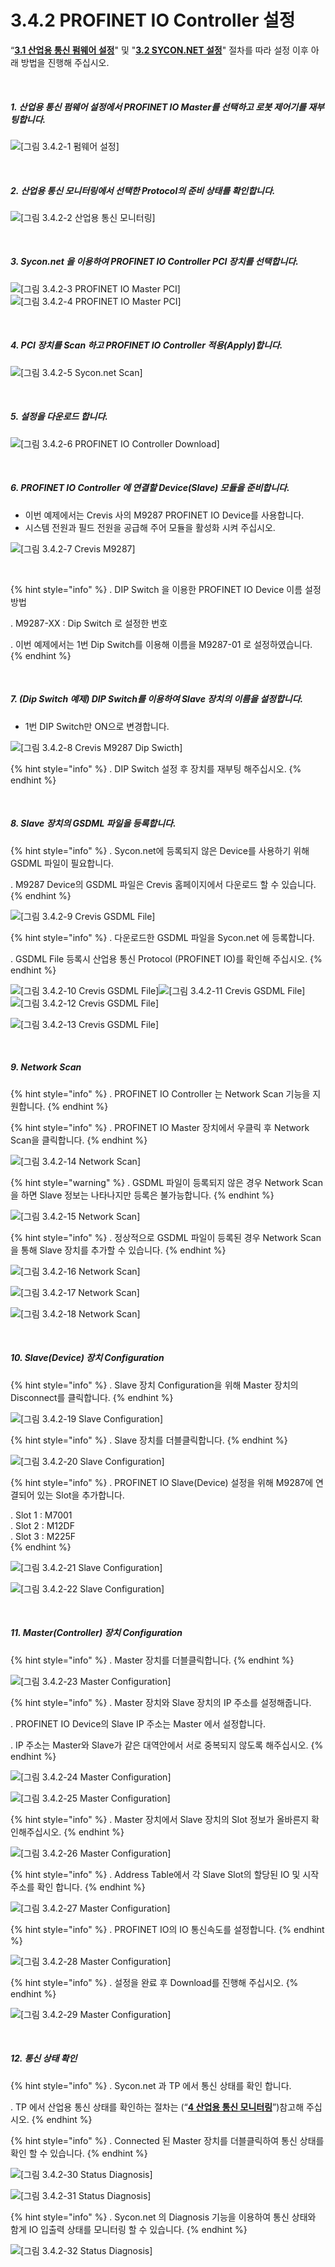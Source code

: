 ﻿# 3.4.2 PROFINET IO Controller 설정

“[**3.1 산업용 통신 펌웨어 설정**](../../3-settings-industrial-communication/3-1-Settings-firmware.md)" 및 "[**3.2 SYCON.NET 설정**](../../3-settings-industrial-communication/3-2-Settings-SYCON.md)" 절차를 따라 설정 이후 아래 방법을 진행해 주십시오.


<br>

##### 1. 산업용 통신 펌웨어 설정에서 PROFINET IO Master를 선택하고 로봇 제어기를 재부팅합니다.

![[그림 3.4.2-1 펌웨어 설정]](<../../_assets/3-Settings-Industrial-Communication/3.4-PROFINET-IO/2-Master_setting/image_1.png>) 

<br>

##### 2. 산업용 통신 모니터링에서 선택한 Protocol의 준비 상태를 확인합니다.

![[그림 3.4.2-2 산업용 통신 모니터링]](<../../_assets/3-Settings-Industrial-Communication/3.4-PROFINET-IO/2-Master_setting/image_2.png>) 

<br>

##### 3. Sycon.net 을 이용하여 PROFINET IO Controller PCI 장치를 선택합니다.

![[그림 3.4.2-3 PROFINET IO Master PCI]](<../../_assets/3-Settings-Industrial-Communication/3.4-PROFINET-IO/2-Master_setting/image_3.png>)
![[그림 3.4.2-4 PROFINET IO Master PCI]](<../../_assets/3-Settings-Industrial-Communication/3.4-PROFINET-IO/2-Master_setting/image_4.png>) 

<br>

##### 4. PCI 장치를 Scan 하고 PROFINET IO Controller 적용(Apply)합니다.

![[그림 3.4.2-5 Sycon.net Scan]](<../../_assets/3-Settings-Industrial-Communication/3.4-PROFINET-IO/2-Master_setting/image_5.png>) 

<br>

##### 5. 설정을 다운로드 합니다.

![[그림 3.4.2-6 PROFINET IO Controller Download]](<../../_assets/3-Settings-Industrial-Communication/3.4-PROFINET-IO/2-Master_setting/image_6.png>) 

<br>

##### 6. PROFINET IO Controller 에 연결할 Device(Slave) 모듈을 준비합니다.
   * 이번 예제에서는 Crevis 사의 M9287 PROFINET IO Device를 사용합니다.
   * 시스템 전원과 필드 전원을 공급해 주어 모듈을 활성화 시켜 주십시오.

![[그림 3.4.2-7 Crevis M9287]](<../../_assets/3-Settings-Industrial-Communication/3.4-PROFINET-IO/2-Master_setting/image_7.png>) 

<br>

{% hint style="info" %}
\.      DIP Switch 을 이용한 PROFINET IO Device 이름 설정 방법

\.      M9287-XX : Dip Switch 로 설정한 번호

\.      이번 예제에서는 1번 Dip Switch를 이용해 이름을 M9287-01 로 설정하였습니다.
{% endhint %}

<br>

##### 7. (Dip Switch 예제) DIP Switch를 이용하여 Slave 장치의 이름을 설정합니다.
   * 1번 DIP Switch만 ON으로 변경합니다.


![[그림 3.4.2-8 Crevis M9287 Dip Swicth]](<../../_assets/3-Settings-Industrial-Communication/3.4-PROFINET-IO/2-Master_setting/image_8.png>)

{% hint style="info" %}
\.      DIP Switch 설정 후 장치를 재부팅 해주십시오.
{% endhint %}

<br>

##### 8. Slave 장치의 GSDML 파일을 등록합니다.

{% hint style="info" %}
\.      Sycon.net에 등록되지 않은 Device를 사용하기 위해 GSDML 파일이 필요합니다.

\.      M9287 Device의 GSDML 파일은 Crevis 홈페이지에서 다운로드 할 수 있습니다.
{% endhint %}

![[그림 3.4.2-9 Crevis GSDML File]](<../../_assets/3-Settings-Industrial-Communication/3.4-PROFINET-IO/2-Master_setting/image_9.png>)

{% hint style="info" %}
\.      다운로드한 GSDML 파일을 Sycon.net 에 등록합니다.

\.      GSDML File 등록시 산업용 통신 Protocol (PROFINET IO)를 확인해 주십시오.
{% endhint %}

![[그림 3.4.2-10 Crevis GSDML File]](<../../_assets/3-Settings-Industrial-Communication/3.4-PROFINET-IO/2-Master_setting/image_10.png>)![[그림 3.4.2-11 Crevis GSDML File]](<../../_assets/3-Settings-Industrial-Communication/3.4-PROFINET-IO/2-Master_setting/image_11.png>)
![[그림 3.4.2-12 Crevis GSDML File]](<../../_assets/3-Settings-Industrial-Communication/3.4-PROFINET-IO/2-Master_setting/image_12.png>)

![[그림 3.4.2-13 Crevis GSDML File]](<../../_assets/3-Settings-Industrial-Communication/3.4-PROFINET-IO/2-Master_setting/image_13.png>)


<br>

##### 9. Network Scan

{% hint style="info" %}
\.      PROFINET IO Controller 는 Network Scan 기능을 지원합니다.
{% endhint %}

{% hint style="info" %}
\.      PROFINET IO Master 장치에서 우클릭 후 Network Scan을 클릭합니다.
{% endhint %}

![[그림 3.4.2-14 Network Scan]](<../../_assets/3-Settings-Industrial-Communication/3.4-PROFINET-IO/2-Master_setting/image_14.png>)

{% hint style="warning" %}
\.      GSDML 파일이 등록되지 않은 경우 Network Scan을 하면 Slave 정보는 나타나지만 등록은 불가능합니다.
{% endhint %}

![[그림 3.4.2-15 Network Scan]](<../../_assets/3-Settings-Industrial-Communication/3.4-PROFINET-IO/2-Master_setting/image_15.png>)

{% hint style="info" %}
\.      정상적으로 GSDML 파일이 등록된 경우 Network Scan을 통해 Slave 장치를 추가할 수 있습니다.
{% endhint %}

![[그림 3.4.2-16 Network Scan]](<../../_assets/3-Settings-Industrial-Communication/3.4-PROFINET-IO/2-Master_setting/image_16.png>)

![[그림 3.4.2-17 Network Scan]](<../../_assets/3-Settings-Industrial-Communication/3.4-PROFINET-IO/2-Master_setting/image_17.png>)

![[그림 3.4.2-18 Network Scan]](<../../_assets/3-Settings-Industrial-Communication/3.4-PROFINET-IO/2-Master_setting/image_18.png>)

<br>

##### 10. Slave(Device) 장치 Configuration

{% hint style="info" %}
\.      Slave 장치 Configuration을 위해 Master 장치의 Disconnect를 클릭합니다.
{% endhint %}

![[그림 3.4.2-19 Slave Configuration]](<../../_assets/3-Settings-Industrial-Communication/3.4-PROFINET-IO/2-Master_setting/image_19.png>)

{% hint style="info" %}
\.      Slave 장치를 더블클릭합니다.
{% endhint %}

![[그림 3.4.2-20 Slave Configuration]](<../../_assets/3-Settings-Industrial-Communication/3.4-PROFINET-IO/2-Master_setting/image_20.png>)

{% hint style="info" %}
\.      PROFINET IO Slave(Device) 설정을 위해 M9287에 연결되어 있는 Slot을 추가합니다.

\.      Slot 1 : M7001  
\.      Slot 2 : M12DF  
\.      Slot 3 : M225F  
{% endhint %}

![[그림 3.4.2-21 Slave Configuration]](<../../_assets/3-Settings-Industrial-Communication/3.4-PROFINET-IO/2-Master_setting/image_21.png>)

![[그림 3.4.2-22 Slave Configuration]](<../../_assets/3-Settings-Industrial-Communication/3.4-PROFINET-IO/2-Master_setting/image_22.png>)

<br>

##### 11. Master(Controller) 장치 Configuration

{% hint style="info" %}
\.      Master 장치를 더블클릭합니다.
{% endhint %}

![[그림 3.4.2-23 Master Configuration]](<../../_assets/3-Settings-Industrial-Communication/3.4-PROFINET-IO/2-Master_setting/image_23.png>)

{% hint style="info" %}
\.      Master 장치와 Slave 장치의 IP 주소를 설정해줍니다.

\.      PROFINET IO Device의 Slave IP 주소는 Master 에서 설정합니다.

\.      IP 주소는 Master와 Slave가 같은 대역안에서 서로 중복되지 않도록 해주십시오.
{% endhint %}

![[그림 3.4.2-24 Master Configuration]](<../../_assets/3-Settings-Industrial-Communication/3.4-PROFINET-IO/2-Master_setting/image_24.png>)

![[그림 3.4.2-25 Master Configuration]](<../../_assets/3-Settings-Industrial-Communication/3.4-PROFINET-IO/2-Master_setting/image_25.png>)

{% hint style="info" %}
\.      Master 장치에서 Slave 장치의 Slot 정보가 올바른지 확인해주십시오.
{% endhint %}

![[그림 3.4.2-26 Master Configuration]](<../../_assets/3-Settings-Industrial-Communication/3.4-PROFINET-IO/2-Master_setting/image_26.png>)

{% hint style="info" %}
\.      Address Table에서 각 Slave Slot의 할당된 IO 및 시작 주소를 확인 합니다.
{% endhint %}

![[그림 3.4.2-27 Master Configuration]](<../../_assets/3-Settings-Industrial-Communication/3.4-PROFINET-IO/2-Master_setting/image_27.png>)

{% hint style="info" %}
\.      PROFINET IO의 IO 통신속도를 설정합니다.
{% endhint %}

![[그림 3.4.2-28 Master Configuration]](<../../_assets/3-Settings-Industrial-Communication/3.4-PROFINET-IO/2-Master_setting/image_28.png>)

{% hint style="info" %}
\.      설정을 완료 후 Download를 진행해 주십시오.
{% endhint %}

![[그림 3.4.2-29 Master Configuration]](<../../_assets/3-Settings-Industrial-Communication/3.4-PROFINET-IO/2-Master_setting/image_29.png>)

<br>

##### 12. 통신 상태 확인

{% hint style="info" %}
\.        Sycon.net 과 TP 에서 통신 상태를 확인 합니다.

\.        TP 에서 산업용 통신 상태를 확인하는 절차는 (“[**4 산업용 통신 모니터링**](../../4-monitoring-industrial-communication/README.md)”)참고해 주십시오.
{% endhint %}

{% hint style="info" %}
\.      Connected 된 Master 장치를 더블클릭하여 통신 상태를 확인 할 수 있습니다.
{% endhint %}

![[그림 3.4.2-30 Status Diagnosis]](<../../_assets/3-Settings-Industrial-Communication/3.4-PROFINET-IO/2-Master_setting/image_30.png>)

![[그림 3.4.2-31 Status Diagnosis]](<../../_assets/3-Settings-Industrial-Communication/3.4-PROFINET-IO/2-Master_setting/image_31.png>)

{% hint style="info" %}
\.        Sycon.net 의 Diagnosis 기능을 이용하여 통신 상태와 함게 IO 입출력 상태를 모니터링 할 수 있습니다.
{% endhint %}

![[그림 3.4.2-32 Status Diagnosis]](<../../_assets/3-Settings-Industrial-Communication/3.4-PROFINET-IO/2-Master_setting/image_32.png>)